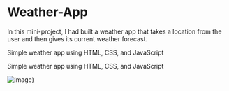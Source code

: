 # Weather-App
In this mini-project, I had built a weather app that takes a location from the user and then gives its current weather forecast. 

Simple weather app using HTML, CSS, and JavaScript

Simple weather app using HTML, CSS, and JavaScript

![image](https://user-images.githubusercontent.com/20955511/111051345-0bcff300-845b-11eb-80ca-717a9a838e2c.png))
